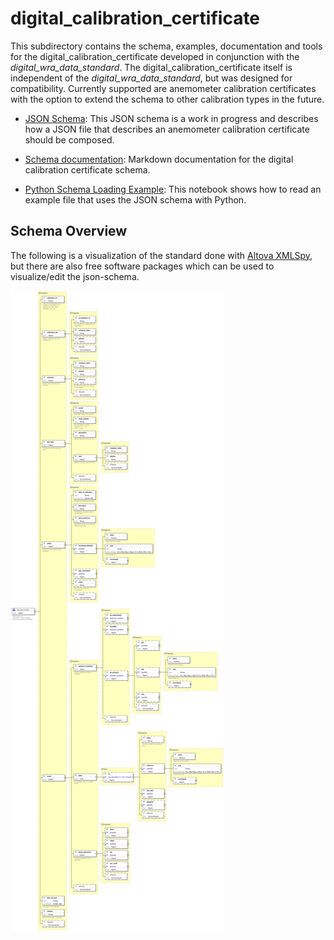 
# digital_calibration_certificate

This subdirectory contains the schema, examples, documentation and tools for the digital_calibration_certificate developed in conjunction with the *digital_wra_data_standard*.
The digital_calibration_certificate itself is independent of the *digital_wra_data_standard*, but was designed for compatibility. 
Currently supported are anemometer calibration certificates with the option to extend the schema to other calibration types in the future.


- [JSON Schema](./schema/iea43_digital_calibration_certificate.schema.json): This JSON schema is a work in progress and describes how a JSON file that describes an anemometer calibration certificate should be composed.

- [Schema documentation](./docs/iea43_anemometer_calibration.md): Markdown documentation for the digital calibration certificate schema.

- [Python Schema Loading Example](./tools/calibration_certificate_usage.ipynb): This notebook shows how to read an example file that uses the JSON schema with Python. 

## Schema Overview
The following is a visualization of the standard done with [Altova XMLSpy](https://www.altova.com/de/xmlspy-xml-editor), but there are also free software packages which can be used to visualize/edit the json-schema. 

![complete](./docs_images/schema_complete.png)

